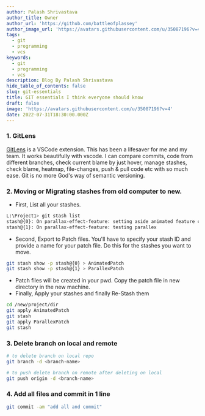 ```yaml
---
author: Palash Shrivastava
author_title: Owner
author_url: 'https://github.com/battleofplassey'
author_image_url: 'https://avatars.githubusercontent.com/u/35087196?v=4'
tags:
  - git
  - programming
  - vcs
keywords:
  - git
  - programming
  - vcs
description: Blog By Palash Shrivastava
hide_table_of_contents: false
slug: git-essentials
title: GIT essentials I think everyone should know
draft: false
image: 'https://avatars.githubusercontent.com/u/35087196?v=4'
date: 2022-07-31T18:30:00.000Z
---
```


<!--truncate-->

### 1. GitLens

[GitLens](https://marketplace.visualstudio.com/items?itemName=eamodio.gitlens) is a VSCode extension. This has been a lifesaver for me and my team. It works beautifully with vscode. I can compare commits, code from different branches, check current blame by just hover, manage stashes, check blame, heatmap, file-changes, push & pull code etc with so much ease. Git is no more God's way of semantic versioning.

### 2. Moving or Migrating stashes from old computer to new.

* First, List all your stashes.

```bash
L:\Project1> git stash list
stash@{0}: On parallax-effect-feature: setting aside animated feature code
stash@{1}: On parallax-effect-feature: testing parallex
```

* Second, Export to Patch files. You'll have to specify your stash ID and provide a name for your patch file. Do this for the stashes you want to move.

```bash
git stash show -p stash@{0} > AnimatedPatch
git stash show -p stash@{1} > ParallexPatch
```

* Patch files will be created in your pwd. Copy the patch file in new directory in the new machine.
* Finally, Apply your stashes and finally Re-Stash them

```bash
cd /new/project/dir
git apply AnimatedPatch
git stash
git apply ParallexPatch
git stash
```

### 3. Delete branch on local and remote

```bash
# to delete branch on local repo
git branch -d <branch-name>

# to push delete branch on remote after deleting on local
git push origin -d <branch-name>
```

### 4. Add all files and commit in 1 line

```bash
git commit -am "add all and commit"
```
